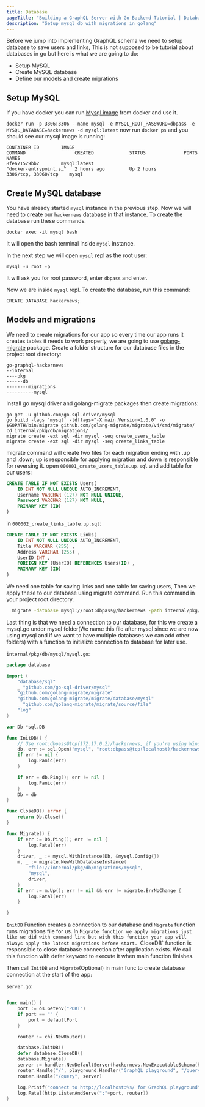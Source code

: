 ```yaml
---
title: Database
pageTitle: "Building a GraphQL Server with Go Backend Tutorial | Database "
description: "Setup mysql db with migrations in golang"
---
```


Before we jump into implementing GraphQL schema we need to setup database to save users and links, This is not supposed to be tutorial about databases in go but here is what we are going to do:
* Setup MySQL
* Create MySQL database
* Define our models and create migrations

## Setup MySQL <a name="setup-mysql"></a>
If you have docker you can run [Mysql image](https://hub.docker.com/_/mysql) from docker and use it.

<Instruction>

`docker run -p 3306:3306 --name mysql -e MYSQL_ROOT_PASSWORD=dbpass -e MYSQL_DATABASE=hackernews -d mysql:latest`
now run `docker ps` and you should see our mysql image is running:
```
CONTAINER ID        IMAGE                                                               COMMAND                  CREATED             STATUS              PORTS                  NAMES
8fea71529bb2        mysql:latest                                                        "docker-entrypoint.s…"   2 hours ago         Up 2 hours          3306/tcp, 33060/tcp    mysql

```

## Create MySQL database <a name="create-mysql-database"></a>
You have already started `mysql` instance in the previous step. Now we will need to create our `hackernews` database in that instance.
To create the database run these commands.

<Instruction>

`docker exec -it mysql bash`

It will open the bash terminal inside `mysql` instance.


In the next step we will open `mysql` repl as the root user:

`mysql -u root -p`


It will ask you for root password, enter `dbpass` and enter.

Now we are inside `mysql` repl. To create the database, run this command:

`CREATE DATABASE hackernews;`

</Instruction>

## Models and migrations <a name="models-and-migrations"></a>
We need to create migrations for our app so every time our app runs it creates tables it needs to work properly, we are going to use [golang-migrate](https://github.com/golang-migrate/migrate) package.
Create a folder structure for our database files in the project root directory:
```
go-graphql-hackernews
--internal
----pkg
------db
--------migrations
----------mysql
```
Install go mysql driver and golang-migrate packages then create migrations:

<Instruction>

```
go get -u github.com/go-sql-driver/mysql
go build -tags 'mysql' -ldflags="-X main.Version=1.0.0" -o $GOPATH/bin/migrate github.com/golang-migrate/migrate/v4/cmd/migrate/
cd internal/pkg/db/migrations/
migrate create -ext sql -dir mysql -seq create_users_table
migrate create -ext sql -dir mysql -seq create_links_table
```

</Instruction>

migrate command will create two files for each migration ending with .up and .down; up is responsible for applying migration and down is responsible for reversing it.
open `000001_create_users_table.up.sql` and add table for our users:

<Instruction>

```sql
CREATE TABLE IF NOT EXISTS Users(
    ID INT NOT NULL UNIQUE AUTO_INCREMENT,
    Username VARCHAR (127) NOT NULL UNIQUE,
    Password VARCHAR (127) NOT NULL,
    PRIMARY KEY (ID)
)
```

</Instruction>

in `000002_create_links_table.up.sql`:

<Instruction>

```sql
CREATE TABLE IF NOT EXISTS Links(
    ID INT NOT NULL UNIQUE AUTO_INCREMENT,
    Title VARCHAR (255) ,
    Address VARCHAR (255) ,
    UserID INT ,
    FOREIGN KEY (UserID) REFERENCES Users(ID) ,
    PRIMARY KEY (ID)
)
```

</Instruction>

We need one table for saving links and one table for saving users, Then we apply these to our database using migrate command. Run this command in your project root directory.

```bash
  migrate -database mysql://root:dbpass@/hackernews -path internal/pkg/db/migrations/mysql up
```

Last thing is that we need a connection to our database, for this we create a mysql.go under mysql folder(We name this file after mysql since we are now using mysql and if we want to have multiple databases we can add other folders) with a function to initialize connection to database for later use.

<Instruction>

`internal/pkg/db/mysql/mysql.go`:
```go
package database

import (
	"database/sql"
	_ "github.com/go-sql-driver/mysql"
	"github.com/golang-migrate/migrate"
	"github.com/golang-migrate/migrate/database/mysql"
	_ "github.com/golang-migrate/migrate/source/file"
	"log"
)

var Db *sql.DB

func InitDB() {
	// Use root:dbpass@tcp(172.17.0.2)/hackernews, if you're using Windows.
	db, err := sql.Open("mysql", "root:dbpass@tcp(localhost)/hackernews")
	if err != nil {
		log.Panic(err)
	}

	if err = db.Ping(); err != nil {
 		log.Panic(err)
	}
	Db = db
}

func CloseDB() error {
	return Db.Close()
}

func Migrate() {
	if err := Db.Ping(); err != nil {
		log.Fatal(err)
	}
	driver, _ := mysql.WithInstance(Db, &mysql.Config{})
	m, _ := migrate.NewWithDatabaseInstance(
		"file://internal/pkg/db/migrations/mysql",
		"mysql",
		driver,
	)
	if err := m.Up(); err != nil && err != migrate.ErrNoChange {
		log.Fatal(err)
	}

}
```

</Instruction>

`InitDB` Function creates a connection to our database and `Migrate` function runs migrations file for us.
In `Migrate function we apply migrations just like we did with command line but with this function your app will always apply the latest migrations before start.
`CloseDB` function is responsible to close database connection after application exists. We call this function with defer keyword to execute it when main function finishes.

Then call `InitDB` and `Migrate`(Optional) in main func to create database connection at the start of the app:

<Instruction>

`server.go`:
```go

func main() {
	port := os.Getenv("PORT")
	if port == "" {
		port = defaultPort
	}

	router := chi.NewRouter()

	database.InitDB()
	defer database.CloseDB()
	database.Migrate()
	server := handler.NewDefaultServer(hackernews.NewExecutableSchema(hackernews.Config{Resolvers: &hackernews.Resolver{}}))
	router.Handle("/", playground.Handler("GraphQL playground", "/query"))
	router.Handle("/query", server)

	log.Printf("connect to http://localhost:%s/ for GraphQL playground", port)
	log.Fatal(http.ListenAndServe(":"+port, router))
}

```

</Instruction>
